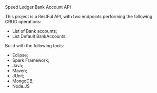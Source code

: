 Speed Ledger Bank Account API

This project is a RestFul API, with two endpoints performing the following CRUD operations:

-  List of Bank accounts;
-  List Default BankAccounts.

Build with the following tools:

- Eclipse;
- Spark Framework;
- Java;
- Maven;
- JUnit;
- MongoDB;
- Node.JS
